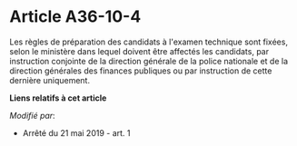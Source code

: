 # Article A36-10-4

Les règles de préparation des candidats à l'examen technique sont fixées, selon le ministère dans lequel doivent être
affectés les candidats, par instruction conjointe de la direction générale de la police nationale et de la direction
générales des finances publiques ou par instruction de cette dernière uniquement.

**Liens relatifs à cet article**

_Modifié par_:

  - Arrêté du 21 mai 2019 - art. 1
